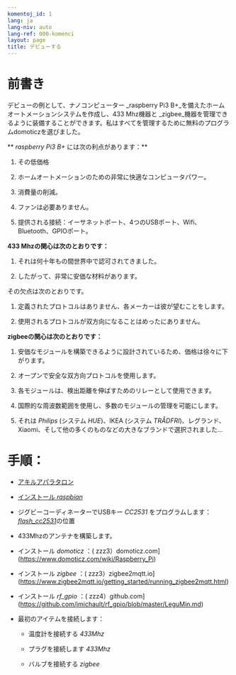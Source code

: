 ```yaml
---
komentoj_id: 1
lang: ja
lang-niv: auto
lang-ref: 000-komenci
layout: page
title: デビューする
---
```


# 前書き
デビューの例として、ナノコンピューター _raspberry Pi3 B+_を備えたホームオートメーションシステムを作成し、433 Mhz機器と _zigbee_機器を管理できるように装備することができます。私はすべてを管理するために無料のプログラムdomoticzを選びました。

** _raspberry Pi3 B+_ には次の利点があります：**

 1. その低価格


 2. ホームオートメーションのための非常に快適なコンピュータパワー。


 3. 消費量の削減。


 4. ファンは必要ありません。


 5. 提供される接続：イーサネットポート、4つのUSBポート、Wifi、Bluetooth、GPIOポート。




**433 Mhzの関心は次のとおりです：**

 1. それは何十年もの間世界中で認可されてきました。


 2. したがって、非常に安価な材料があります。



 
その欠点は次のとおりです。

 1. 定義されたプロトコルはありません、各メーカーは彼が望むことをします。


 2. 使用されるプロトコルが双方向になることはめったにありません。




**zigbeeの関心は次のとおりです：**

 1. 安価なモジュールを構築できるように設計されているため、価格は徐々に下がります。


 1. オープンで安全な双方向プロトコルを使用します。


 1. 各モジュールは、検出距離を伸ばすためのリレーとして使用できます。


 1. 国際的な周波数範囲を使用し、多数のモジュールの管理を可能にします。


 1. それは _Philips_  (システム _HUE_)、IKEA  (システム _TRÅDFRI_)、レグランド、Xiaomi、そして他の多くのものなどの大きなブランドで選択されました... 




# 手順：

* [アキルアパラタロン](_posts/2020-08-31-aparataro.md)


* [インストール _raspbian_](_posts/2020-12-22-instali_raspbian.md)


* ジグビーコーディネーターでUSBキー _CC2531_  をプログラムします： [  _flash_cc2531_](https://jmichault.github.io/flash_cc2531-dok/)の位置


* 433Mhzの​​アンテナを構築します。


* インストール _domoticz_ ：( zzz3）domoticz.com](https://www.domoticz.com/wiki/Raspberry_Pi)
  


* インストール _zigbee_ ：( zzz3）zigbee2mqtt.io](https://www.zigbee2mqtt.io/getting_started/running_zigbee2mqtt.html)


* インストール _rf_gpio_ ：( zzz4）github.com](https://github.com/jmichault/rf_gpio/blob/master/LeguMin.md)
  


* 最初のアイテムを接続します：  


  * 温度計を接続する _433Mhz_


  * プラグを接続します _433Mhz_


  * バルブを接続する _zigbee_



